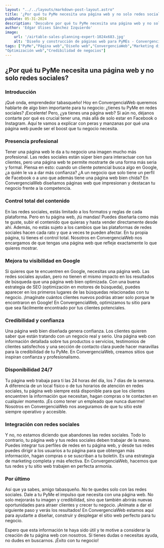 ```yaml
---
layout: "../../layouts/markdown-post-layout.astro"
title: '¿Por qué tu PyMe necesita una página web y no solo redes sociales?'
pubDate: 05-31-2024
description: 'Descubre por qué tu PyMe necesita una página web y no solo redes sociales. En ConvergenciaWeb, te explicamos cómo una página web profesional mejora tu imagen, aumenta tu visibilidad en Google y genera mayor confianza en tus clientes. ¡Conoce los beneficios y da el siguiente paso para hacer crecer tu negocio!'
author: 'Edgar Ulises Sánchez Izquierdo'
image:
    url: '/airtable-sales-planning-expert-1024x683.jpg'
    alt: 'Diseño y construcción de páginas web para PyMEs - ConvergenciaWeb.'
tags: ["PyMe","Página web","Diseño web","ConvergenciaWeb","Marketing digital","SEO","Redes sociales","Emprendedores","Negocios en línea","Desarrollo web", "Tabasco","Presencia en línea","Estrategia digital",
"Optimización web","Credibilidad de negocios"]
---
```


## ¿Por qué tu PyMe necesita una página web y no solo redes sociales?

### Introducción

¡Qué onda, emprendedor tabasqueño! Hoy en ConvergenciaWeb queremos hablarte de algo bien importante para tu negocio: ¿tienes tu PyMe en redes sociales? ¡Excelente! Pero, ¿ya tienes una página web? Si aún no, déjanos contarte por qué es crucial tener una, más allá de solo estar en Facebook o Instagram. Aquí te vamos a explicar con peras y manzanas por qué una página web puede ser el boost que tu negocio necesita.

### Presencia profesional

Tener una página web le da a tu negocio una imagen mucho más profesional. Las redes sociales están súper bien para interactuar con tus clientes, pero una página web te permite mostrarte de una forma más seria y formal. Piensa en esto: cuando un cliente potencial busca algo en Google, ¿a quién le va a dar más confianza? ¿A un negocio que solo tiene un perfil de Facebook o a uno que además tiene una página web bien chida? En ConvergenciaWeb diseñamos páginas web que impresionan y destacan tu negocio frente a la competencia.

### Control total del contenido

En las redes sociales, estás limitado a los formatos y reglas de cada plataforma. Pero en tu página web, ¡tú mandas! Puedes diseñarla como más te guste, subir el contenido que quieras y hasta vender directamente desde ahí. Además, no estás sujeto a los cambios que las plataformas de redes sociales hacen cada rato y que a veces te pueden afectar. En tu propia página, tú tienes el control total. Nosotros en ConvergenciaWeb nos encargamos de que tengas una página web que refleje exactamente lo que quieres mostrar.

### Mejora tu visibilidad en Google

Si quieres que te encuentren en Google, necesitas una página web. Las redes sociales ayudan, pero no tienen el mismo impacto en los resultados de búsqueda que una página web bien optimizada. Con una buena estrategia de SEO (optimización en motores de búsqueda), puedes aparecer en los primeros lugares de las búsquedas relacionadas con tu negocio. ¡Imagínate cuántos clientes nuevos podrías atraer solo porque te encontraron en Google! En ConvergenciaWeb, optimizamos tu sitio para que sea fácilmente encontrado por tus clientes potenciales.

### Credibilidad y confianza

Una página web bien diseñada genera confianza. Los clientes quieren saber que están tratando con un negocio real y serio. Una página web con información detallada sobre tus productos o servicios, testimonios de clientes satisfechos y una sección de contacto clara puede hacer maravillas para la credibilidad de tu PyMe. En ConvergenciaWeb, creamos sitios que inspiran confianza y profesionalismo.

### Disponibilidad 24/7

Tu página web trabaja para ti las 24 horas del día, los 7 días de la semana. A diferencia de un local físico o de tus horarios de atención en redes sociales, tu página web siempre está disponible para que los clientes encuentren la información que necesitan, hagan compras o te contacten en cualquier momento. ¡Es como tener un empleado que nunca duerme! Nosotros en ConvergenciaWeb nos aseguramos de que tu sitio esté siempre operativo y accesible.

### Integración con redes sociales

Y no, no estamos diciendo que abandones las redes sociales. Todo lo contrario, tu página web y tus redes sociales deben trabajar de la mano. Puedes integrar tus perfiles de redes en tu página web, y desde tus redes puedes dirigir a los usuarios a tu página para que obtengan más información, hagan compras o se suscriban a tu boletín. Es una estrategia de marketing completa y más efectiva. En ConvergenciaWeb, hacemos que tus redes y tu sitio web trabajen en perfecta armonía.

### Por último

Así que ya sabes, amigo tabasqueño. No te quedes solo con las redes sociales. Dale a tu PyMe el impulso que necesita con una página web. No solo mejorarás tu imagen y credibilidad, sino que también abrirás nuevas oportunidades para atraer clientes y crecer tu negocio. ¡Anímate a dar el siguiente paso y verás los resultados! En ConvergenciaWeb estamos aquí para ayudarte a diseñar, construir y desplegar el sitio web perfecto para tu negocio.

Espero que esta información te haya sido útil y te motive a considerar la creación de tu página web con nosotros. Si tienes dudas o necesitas ayuda, no dudes en buscarnos. ¡Éxito con tu negocio!
